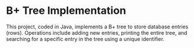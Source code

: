 # B+ Tree Implementation


This project, coded in Java, implements a B+ tree to store database entries (rows). Operations include adding new entries, printing the entire tree, and searching for a specific entry in the tree using a unique identifier.
